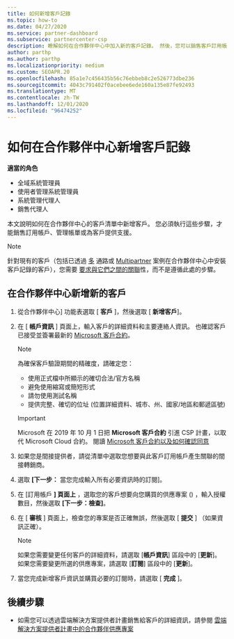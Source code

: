 ```yaml
---
title: 如何新增客戶記錄
ms.topic: how-to
ms.date: 04/27/2020
ms.service: partner-dashboard
ms.subservice: partnercenter-csp
description: 瞭解如何在合作夥伴中心中加入新的客戶記錄。 然後，您可以銷售客戶訂用帳戶、管理帳單，或提供客戶支援。
author: parthp
ms.author: parthp
ms.localizationpriority: medium
ms.custom: SEOAPR.20
ms.openlocfilehash: 85a1e7c456435b56c76ebbeb8c2e526773dbe236
ms.sourcegitcommit: 4043c791402f0acebee6ede160a135e87fe92493
ms.translationtype: MT
ms.contentlocale: zh-TW
ms.lasthandoff: 12/01/2020
ms.locfileid: "96474252"
---
```

# <a name="how-to-add-a-new-customer-record-in-partner-center"></a>如何在合作夥伴中心新增客戶記錄


**適當的角色**

- 全域系統管理員
- 使用者管理系統管理員
- 系統管理代理人
- 銷售代理人

本文說明如何在合作夥伴中心的客戶清單中新增客戶。 您必須執行這些步驟，才能銷售訂用帳戶、管理帳單或為客戶提供支援。

>[!NOTE]
>針對現有的客戶（包括已透過 [多](multichannel.md) 通路或 [Multipartner](multipartner.md) 案例在合作夥伴中心中安裝客戶記錄的客戶），您需要 [要求與它們之間的關聯](request-a-relationship-with-a-customer.md)性，而不是遵循此處的步驟。

## <a name="to-add-a-new-customer-in-partner-center"></a>在合作夥伴中心新增新的客戶

1. 從合作夥伴中心] 功能表選取 [ **客戶** ]，然後選取 [ **新增客戶**]。

2. 在 [ **帳戶資訊** ] 頁面上，輸入客戶的詳細資料和主要連絡人資訊。 也確認客戶已接受並簽署最新的 [Microsoft 客戶合約](agreements.md)。

   >[!NOTE]
   >
   >為確保客戶驗證期間的精確度，請確定您：
   >
   >- 使用正式檔中所顯示的確切合法/官方名稱
   >- 避免使用縮寫或簡短形式
   >- 請勿使用測試名稱
   >- 提供完整、確切的位址 (位置詳細資料、城市、州、國家/地區和郵遞區號) 

   >[!IMPORTANT]
   > Microsoft 在 2019 年 10 月 1 日把 **Microsoft 客戶合約** 引進 CSP 計畫，以取代 Microsoft Cloud 合約。 閱讀 [Microsoft 客戶合約以及如何確認同意](confirm-customer-agreement.md)
  
3. 如果您是間接提供者，請從清單中選取您想要與此客戶訂用帳戶產生關聯的間接轉銷商。

4. 選取 **[下一步：** 當您完成輸入所有必要資訊時的訂閱]。

5. 在 [訂用帳戶 **] 頁面上** ，選取您的客戶想要向您購買的供應專案 () ，輸入授權數目，然後選取 **[下一步：檢查]**。

6. 在 [ **審核** ] 頁面上，檢查您的專案是否正確無誤，然後選取 [ **提交** ] （如果資訊正確）。

   >[!NOTE]
   >如果您需要變更任何客戶的詳細資料，請選取 [**帳戶資訊**] 區段中的 [**更新**]。 如果您需要變更所選的供應專案，請選取 [**訂閱**] 區段中的 [**更新**]。

7. 當您完成新增客戶資訊並購買必要的訂閱時，請選取 [ **完成** ]。

## <a name="next-steps"></a>後續步驟

- 如需您可以透過雲端解決方案提供者計畫銷售給客戶的詳細資訊，請參閱 [雲端解決方案提供者計畫中的合作夥伴供應專案](csp-offers.md)

